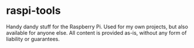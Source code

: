 # raspi-tools
Handy dandy stuff for the Raspberry Pi. Used for my own projects, but also available for anyone else. All content is provided as-is, without any form of liability or guarantees.
